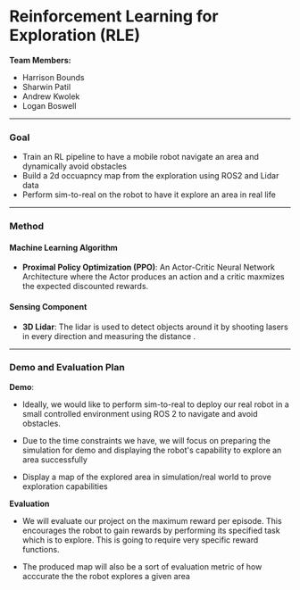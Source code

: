 # Reinforcement Learning for Exploration (RLE)

**Team Members:**
- Harrison Bounds
- Sharwin Patil
- Andrew Kwolek
- Logan Boswell

---

### Goal

- Train an RL pipeline to have a mobile robot navigate an area and dynamically avoid obstacles
- Build a 2d occuapncy map from the exploration using ROS2 and Lidar data
- Perform sim-to-real on the robot to have it explore an area in real life

---

### Method

#### Machine Learning Algorithm
- **Proximal Policy Optimization (PPO)**: An Actor-Critic Neural Network Architecture where the Actor produces an action and a critic maxmizes the expected discounted rewards. 

#### Sensing Component
- **3D Lidar**: The lidar is used to detect objects around it by shooting lasers in every direction and measuring the distance . 

---

### Demo and Evaluation Plan

**Demo**: 

- Ideally, we would like to perform sim-to-real to deploy our real robot in a small controlled environment using ROS 2 to navigate and avoid obstacles.

- Due to the time constraints we have, we will focus on preparing the simulation for demo and displaying the robot's capability to explore an area successfully

- Display a map of the explored area in simulation/real world to prove exploration capabilities

**Evaluation**

- We will evaluate our project on the maximum reward per episode. This encourages the robot to gain rewards by performing its specified task which is to explore. This is going to require very specific reward functions. 

- The produced map will also be a sort of evaluation metric of how acccurate the the robot explores a given area
